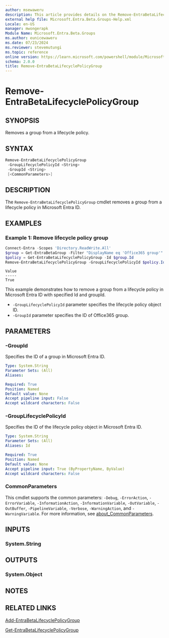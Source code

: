 ```yaml
---
author: msewaweru
description: This article provides details on the Remove-EntraBetaLifecyclePolicyGroup command.
external help file: Microsoft.Entra.Beta.Groups-Help.xml
Locale: en-US
manager: mwongerapk
Module Name: Microsoft.Entra.Beta.Groups
ms.author: eunicewaweru
ms.date: 07/23/2024
ms.reviewer: stevemutungi
ms.topic: reference
online version: https://learn.microsoft.com/powershell/module/Microsoft.Entra.Beta/Remove-EntraBetaLifecyclePolicyGroup
schema: 2.0.0
title: Remove-EntraBetaLifecyclePolicyGroup
---
```


# Remove-EntraBetaLifecyclePolicyGroup

## SYNOPSIS

Removes a group from a lifecycle policy.

## SYNTAX

```powershell
Remove-EntraBetaLifecyclePolicyGroup
 -GroupLifecyclePolicyId <String>
 -GroupId <String>
 [<CommonParameters>]
```

## DESCRIPTION

The `Remove-EntraBetaLifecyclePolicyGroup` cmdlet removes a group from a lifecycle policy in Microsoft Entra ID.

## EXAMPLES

### Example 1: Remove lifecycle policy group

```powershell
Connect-Entra -Scopes 'Directory.ReadWrite.All'
$group = Get-EntraBetaGroup -Filter "DisplayName eq 'Office365 group'"
$policy = Get-EntraBetaLifecyclePolicyGroup -Id $group.Id
Remove-EntraBetaLifecyclePolicyGroup -GroupLifecyclePolicyId $policy.Id -GroupId $group.Id
```

```Output
Value
-----
True
```

This example demonstrates how to  remove a group from a lifecycle policy in Microsoft Entra ID with specified Id and groupId.

- `-GroupLifecyclePolicyId` parameter specifies the lifecycle policy object ID.  
- `-GroupId` parameter specifies the ID of Office365 group.

## PARAMETERS

### -GroupId

Specifies the ID of a group in Microsoft Entra ID.

```yaml
Type: System.String
Parameter Sets: (All)
Aliases:

Required: True
Position: Named
Default value: None
Accept pipeline input: False
Accept wildcard characters: False
```

### -GroupLifecyclePolicyId

Specifies the ID of the lifecycle policy object in Microsoft Entra ID.

```yaml
Type: System.String
Parameter Sets: (All)
Aliases: Id

Required: True
Position: Named
Default value: None
Accept pipeline input: True (ByPropertyName, ByValue)
Accept wildcard characters: False
```

### CommonParameters

This cmdlet supports the common parameters: `-Debug`, `-ErrorAction`, `-ErrorVariable`, `-InformationAction`, `-InformationVariable`, `-OutVariable`, `-OutBuffer`, `-PipelineVariable`, `-Verbose`, `-WarningAction`, and `-WarningVariable`. For more information, see [about_CommonParameters](https://go.microsoft.com/fwlink/?LinkID=113216).

## INPUTS

### System.String

## OUTPUTS

### System.Object

## NOTES

## RELATED LINKS

[Add-EntraBetaLifecyclePolicyGroup](Add-EntraBetaLifecyclePolicyGroup.md)

[Get-EntraBetaLifecyclePolicyGroup](Get-EntraBetaLifecyclePolicyGroup.md)
